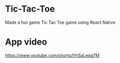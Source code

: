 # Tic-Tac-Toe
Made a fun game Tic Tac Toe game using React Native 
# App video
https://www.youtube.com/shorts/IYrSaLeqg7M
